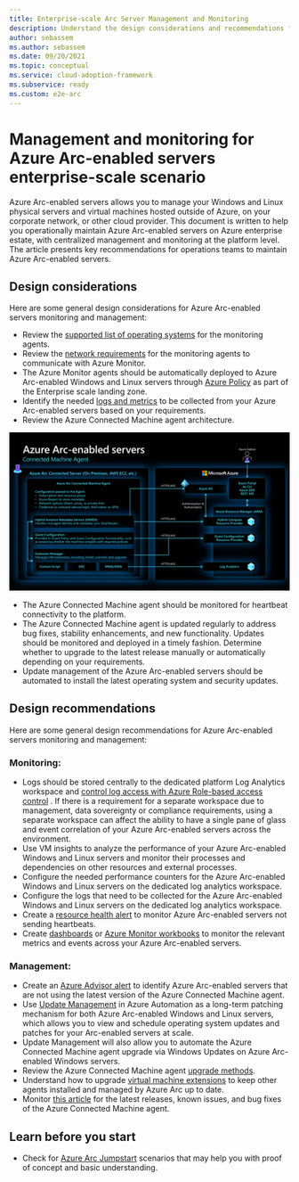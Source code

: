 ```yaml
---
title: Enterprise-scale Arc Server Management and Monitoring
description: Understand the design considerations and recommendations for management and monitoring of Arc-enabled servers
author: sebassem
ms.author: sebassem
ms.date: 09/20/2021
ms.topic: conceptual
ms.service: cloud-adoption-framework
ms.subservice: ready
ms.custom: e2e-arc
---
```


# Management and monitoring for Azure Arc-enabled servers enterprise-scale scenario

Azure Arc-enabled servers allows you to manage your Windows and Linux physical servers and virtual machines hosted outside of Azure, on your corporate network, or other cloud provider.  This document is written to help you operationally maintain Azure Arc-enabled servers on Azure enterprise estate, with centralized management and monitoring at the platform level. The article presents key recommendations for operations teams to maintain Azure Arc-enabled servers.

## Design considerations

Here are some general design considerations for Azure Arc-enabled servers monitoring and management:

- Review the [supported list of operating systems](/azure/azure-monitor/agents/agents-overview#supported-operating-systems) for the monitoring agents.
- Review the [network requirements](/azure/azure-monitor/agents/log-analytics-agent#network-requirements) for the monitoring agents to communicate with Azure Monitor.
- The Azure Monitor agents should be automatically deployed to Azure Arc-enabled Windows and Linux servers through [Azure Policy](/azure/azure-monitor/deploy-scale) as part of the Enterprise scale landing zone.
- Identify the needed [logs and metrics](/azure/azure-monitor/agents/agent-data-sources) to be collected from your Azure Arc-enabled servers based on your requirements.
- Review the Azure Connected Machine agent architecture.

![Azure connected machine agent architecture](../../_images/hybrid/Agent-architecture.png)

- The Azure Connected Machine agent should be monitored for heartbeat connectivity to the platform.
- The Azure Connected Machine agent is updated regularly to address bug fixes, stability enhancements, and new functionality. Updates should be monitored and deployed in a timely fashion. Determine whether to upgrade to the latest release manually or automatically depending on your requirements.
- Update management of the Azure Arc-enabled servers should be automated to install the latest operating system and security updates.

## Design recommendations

Here are some general design recommendations for Azure Arc-enabled servers monitoring and management:

### Monitoring:
- Logs should be stored centrally to the dedicated platform Log Analytics workspace and [control log access with Azure Role-based access control](/azure/azure-monitor/platform/design-logs-deployment#access-control-overview) . If there is a requirement for a separate workspace due to management, data sovereignty or compliance requirements, using a separate workspace can affect the ability to have a single pane of glass and event correlation of your Azure Arc-enabled servers across the environment.
- Use VM insights to analyze the performance of your Azure Arc-enabled Windows and Linux servers and monitor their processes and dependencies on other resources and external processes.
- Configure the needed performance counters for the Azure Arc-enabled Windows and Linux servers on the dedicated log analytics workspace.
- Configure the logs that need to be collected for the Azure Arc-enabled Windows and Linux servers on the dedicated log analytics workspace.
- Create a [resource health alert](/azure/azure-arc/servers/plan-at-scale-deployment#phase-3-manage-and-operate) to monitor Azure Arc-enabled servers not sending heartbeats.
- Create [dashboards](/azure/azure-portal/azure-portal-dashboards) or [Azure Monitor workbooks](/azure/azure-monitor/visualize/workbooks-overview) to monitor the relevant metrics and events across your Azure Arc-enabled servers.

### Management:
- Create an [Azure Advisor alert](/azure/azure-arc/servers/plan-at-scale-deployment#phase-3-manage-and-operate) to identify Azure Arc-enabled servers that are not using the latest version of the Azure Connected Machine agent.
- Use [Update Management](/azure/automation/update-management/overview) in Azure Automation as a long-term patching mechanism for both Azure Arc-enabled Windows and Linux servers, which allows you to view and schedule operating system updates and patches for your Arc-enabled servers at scale.
- Update Management will also allow you to automate the Azure Connected Machine agent upgrade via Windows Updates on Azure Arc-enabled Windows servers.
- Review the Azure Connected Machine agent [upgrade methods](/azure/azure-arc/servers/manage-agent#upgrading-agent).
- Understand how to upgrade [virtual machine extensions](/azure/azure-arc/servers/manage-vm-extensions) to keep other agents installed and managed by Azure Arc up to date.
- Monitor [this article](/azure/azure-arc/servers/agent-release-notes) for the latest releases, known issues, and bug fixes of the Azure Connected Machine agent.

## Learn before you start

- Check for [Azure Arc Jumpstart](https://aka.ms/AzureArcJumpstart) scenarios that may help you with proof of concept and basic understanding.
